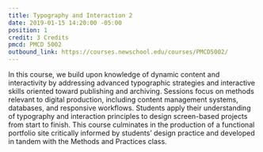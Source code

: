 ```yaml
---
title: Typography and Interaction 2
date: 2019-01-15 14:20:00 -05:00
position: 1
credit: 3 Credits
pmcd: PMCD 5002
outbound_link: https://courses.newschool.edu/courses/PMCD5002/
---
```


In this course, we build upon knowledge of dynamic content and interactivity by addressing advanced typographic strategies and interactive skills oriented toward publishing and archiving. Sessions focus on methods relevant to digital production, including content management systems, databases, and responsive workflows. Students apply their understanding of typography and interaction principles to design screen-based projects from start to finish. This course culminates in the production of a functional portfolio site critically informed by students’ design practice and developed in tandem with the Methods and Practices class.
